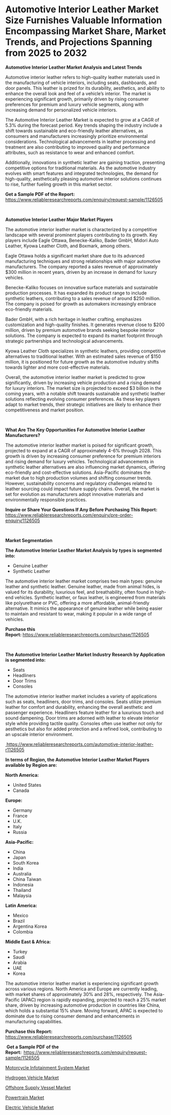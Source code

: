 <p><h1>Automotive Interior Leather Market Size Furnishes Valuable Information Encompassing Market Share, Market Trends, and Projections Spanning from 2025 to 2032</h1></p><p><strong>Automotive Interior Leather Market Analysis and Latest Trends</strong></p>
<p><p>Automotive interior leather refers to high-quality leather materials used in the manufacturing of vehicle interiors, including seats, dashboards, and door panels. This leather is prized for its durability, aesthetics, and ability to enhance the overall look and feel of a vehicle’s interior. The market is experiencing significant growth, primarily driven by rising consumer preferences for premium and luxury vehicle segments, along with increasing demand for personalized vehicle interiors.</p><p>The Automotive Interior Leather Market is expected to grow at a CAGR of 5.3% during the forecast period. Key trends shaping the industry include a shift towards sustainable and eco-friendly leather alternatives, as consumers and manufacturers increasingly prioritize environmental considerations. Technological advancements in leather processing and treatment are also contributing to improved quality and performance attributes, such as resistance to wear and enhanced comfort.</p><p>Additionally, innovations in synthetic leather are gaining traction, presenting competitive options for traditional materials. As the automotive industry evolves with smart features and integrated technologies, the demand for high-quality, aesthetically pleasing automotive interior solutions continues to rise, further fueling growth in this market sector.</p></p>
<p><strong>Get a Sample PDF of the Report:&nbsp;</strong> <a href="https://www.reliableresearchreports.com/enquiry/request-sample/1126505?utm_campaign=117&utm_medium=2&utm_source=Github&utm_content=ia&utm_term=30032025&utm_id=automotive-interior-leather">https://www.reliableresearchreports.com/enquiry/request-sample/1126505</a></p>
<p>&nbsp;</p>
<p><strong>Automotive Interior Leather Major Market Players</strong></p>
<p><p>The automotive interior leather market is characterized by a competitive landscape with several prominent players contributing to its growth. Key players include Eagle Ottawa, Benecke-Kaliko, Bader GmbH, Midori Auto Leather, Kyowa Leather Cloth, and Boxmark, among others. </p><p>Eagle Ottawa holds a significant market share due to its advanced manufacturing techniques and strong relationships with major automotive manufacturers. The company reported a sales revenue of approximately $300 million in recent years, driven by an increase in demand for luxury vehicles.</p><p>Benecke-Kaliko focuses on innovative surface materials and sustainable production processes. It has expanded its product range to include synthetic leathers, contributing to a sales revenue of around $250 million. The company is poised for growth as automakers increasingly embrace eco-friendly materials.</p><p>Bader GmbH, with a rich heritage in leather crafting, emphasizes customization and high-quality finishes. It generates revenue close to $200 million, driven by premium automotive brands seeking bespoke interior solutions. The company is expected to expand its market footprint through strategic partnerships and technological advancements.</p><p>Kyowa Leather Cloth specializes in synthetic leathers, providing competitive alternatives to traditional leather. With an estimated sales revenue of $150 million, it is positioned for future growth as the automotive industry shifts towards lighter and more cost-effective materials.</p><p>Overall, the automotive interior leather market is predicted to grow significantly, driven by increasing vehicle production and a rising demand for luxury interiors. The market size is projected to exceed $3 billion in the coming years, with a notable shift towards sustainable and synthetic leather solutions reflecting evolving consumer preferences. As these key players adapt to market trends, their strategic initiatives are likely to enhance their competitiveness and market position.</p></p>
<p>&nbsp;</p>
<p><strong>What Are The Key Opportunities For Automotive Interior Leather Manufacturers?</strong></p>
<p><p>The automotive interior leather market is poised for significant growth, projected to expand at a CAGR of approximately 4-6% through 2028. This growth is driven by increasing consumer preference for premium interiors and rising demand for luxury vehicles. Technological advancements in synthetic leather alternatives are also influencing market dynamics, offering eco-friendly and cost-effective solutions. Asia-Pacific dominates the market due to high production volumes and shifting consumer trends. However, sustainability concerns and regulatory challenges related to leather sourcing could impact future supply chains. Overall, the market is set for evolution as manufacturers adopt innovative materials and environmentally responsible practices.</p></p>
<p><strong>Inquire or Share Your Questions If Any Before Purchasing This Report:</strong> <a href="https://www.reliableresearchreports.com/enquiry/pre-order-enquiry/1126505?utm_campaign=117&utm_medium=2&utm_source=Github&utm_content=ia&utm_term=30032025&utm_id=automotive-interior-leather">https://www.reliableresearchreports.com/enquiry/pre-order-enquiry/1126505</a></p>
<p>&nbsp;</p>
<p><strong>Market Segmentation</strong></p>
<p><strong>The Automotive Interior Leather Market Analysis by types is segmented into:</strong></p>
<p><ul><li>Genuine Leather</li><li>Synthetic Leather</li></ul></p>
<p><p>The automotive interior leather market comprises two main types: genuine leather and synthetic leather. Genuine leather, made from animal hides, is valued for its durability, luxurious feel, and breathability, often found in high-end vehicles. Synthetic leather, or faux leather, is engineered from materials like polyurethane or PVC, offering a more affordable, animal-friendly alternative. It mimics the appearance of genuine leather while being easier to maintain and resistant to wear, making it popular in a wide range of vehicles.</p></p>
<p><strong>Purchase this Report:&nbsp;</strong><a href="https://www.reliableresearchreports.com/purchase/1126505?utm_campaign=117&utm_medium=2&utm_source=Github&utm_content=ia&utm_term=30032025&utm_id=automotive-interior-leather">https://www.reliableresearchreports.com/purchase/1126505</a></p>
<p>&nbsp;</p>
<p><strong>The Automotive Interior Leather Market Industry Research by Application is segmented into:</strong></p>
<p><ul><li>Seats</li><li>Headliners</li><li>Door Trims</li><li>Consoles</li></ul></p>
<p><p>The automotive interior leather market includes a variety of applications such as seats, headliners, door trims, and consoles. Seats utilize premium leather for comfort and durability, enhancing the overall aesthetic and passenger experience. Headliners feature leather for a luxurious touch and sound dampening. Door trims are adorned with leather to elevate interior style while providing tactile quality. Consoles often use leather not only for aesthetics but also for added protection and a refined look, contributing to an upscale interior environment.</p></p>
<p><a href="https://www.reliableresearchreports.com/automotive-interior-leather-r1126505?utm_campaign=117&utm_medium=2&utm_source=Github&utm_content=ia&utm_term=30032025&utm_id=automotive-interior-leather">&nbsp;https://www.reliableresearchreports.com/automotive-interior-leather-r1126505</a></p>
<p><strong>In terms of Region, the Automotive Interior Leather Market Players available by Region are:</strong></p>
<p>
    <p> <strong> North America: </strong>
        <ul>
            <li>United States</li>
            <li>Canada</li>
        </ul>
        </p> 
    <p> <strong> Europe: </strong>
        <ul>
            <li>Germany</li>
            <li>France</li>
            <li>U.K.</li>
            <li>Italy</li>
            <li>Russia</li>
        </ul>
        </p> 
    <p> <strong> Asia-Pacific: </strong>
        <ul>
            <li>China</li>
            <li>Japan</li>
            <li>South Korea</li>
            <li>India</li>
            <li>Australia</li>
            <li>China Taiwan</li>
            <li>Indonesia</li>
            <li>Thailand</li>
            <li>Malaysia</li>
        </ul>
        </p> 
    <p> <strong> Latin America: </strong>
        <ul>
            <li>Mexico</li>
            <li>Brazil</li>
            <li>Argentina Korea</li>
            <li>Colombia</li>
        </ul>
        </p> 
    <p> <strong> Middle East & Africa: </strong>
        <ul>
            <li>Turkey</li>
            <li>Saudi</li>
            <li>Arabia</li>
            <li>UAE</li>
            <li>Korea</li>
        </ul>
    </p>
    </p>
<p><p>The automotive interior leather market is experiencing significant growth across various regions. North America and Europe are currently leading, with market shares of approximately 30% and 28%, respectively. The Asia-Pacific (APAC) region is rapidly expanding, projected to reach a 25% market share, driven by increasing automotive production in countries like China, which holds a substantial 15% share. Moving forward, APAC is expected to dominate due to rising consumer demand and enhancements in manufacturing capabilities.</p></p>
<p><strong>Purchase this Report: </strong><a href="https://www.reliableresearchreports.com/purchase/1126505?utm_campaign=117&utm_medium=2&utm_source=Github&utm_content=ia&utm_term=30032025&utm_id=automotive-interior-leather">https://www.reliableresearchreports.com/purchase/1126505</a></p>
<p>&nbsp;<strong>Get a Sample PDF of the Report:&nbsp;&nbsp;</strong><a href="https://www.reliableresearchreports.com/enquiry/request-sample/1126505?utm_campaign=117&utm_medium=2&utm_source=Github&utm_content=ia&utm_term=30032025&utm_id=automotive-interior-leather">https://www.reliableresearchreports.com/enquiry/request-sample/1126505</a></p>
<p><strong></strong></p>
<p><p><a href="https://github.com/ceneabiruk11/Market-Research-Report-List-1/blob/main/motorcycle-infotainment-system-market.md?utm_campaign=117&utm_medium=2&utm_source=Github&utm_content=ia&utm_term=30032025&utm_id=automotive-interior-leather">Motorcycle Infotainment System Market</a></p><p><a href="https://github.com/shefikagbons/Market-Research-Report-List-1/blob/main/hydrogen-vehicle-market.md?utm_campaign=117&utm_medium=2&utm_source=Github&utm_content=ia&utm_term=30032025&utm_id=automotive-interior-leather">Hydrogen Vehicle Market</a></p><p><a href="https://github.com/nontoengolo/Market-Research-Report-List-1/blob/main/offshore-supply-vessel-market.md?utm_campaign=117&utm_medium=2&utm_source=Github&utm_content=ia&utm_term=30032025&utm_id=automotive-interior-leather">Offshore Supply Vessel Market</a></p><p><a href="https://github.com/pomasifilo/Market-Research-Report-List-1/blob/main/powertrain-market.md?utm_campaign=117&utm_medium=2&utm_source=Github&utm_content=ia&utm_term=30032025&utm_id=automotive-interior-leather">Powertrain Market</a></p><p><a href="https://github.com/avikalitesjj/Market-Research-Report-List-1/blob/main/electric-vehicle-market.md?utm_campaign=117&utm_medium=2&utm_source=Github&utm_content=ia&utm_term=30032025&utm_id=automotive-interior-leather">Electric Vehicle Market</a></p></p>